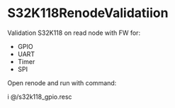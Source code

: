 # S32K118RenodeValidatiion
Validation S32K118 on read node with FW for:
- GPIO
- UART
- Timer
- SPI

Open renode and run with command:

i @<path>/s32k118_gpio.resc
